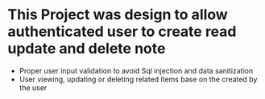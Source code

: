# This Project was design to allow authenticated user to create read update and delete note
- Proper user input validation to avoid Sql injection and data sanitization
- User viewing, updating or deleting related items base on the created by the user
